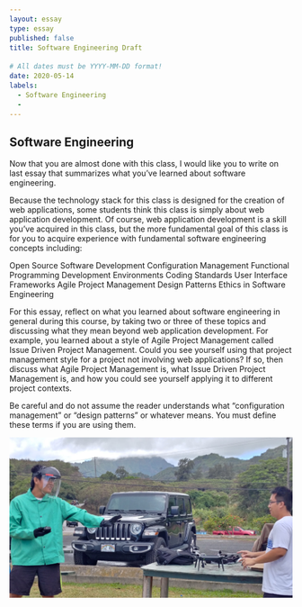 ```yaml
---
layout: essay
type: essay
published: false
title: Software Engineering Draft

# All dates must be YYYY-MM-DD format!
date: 2020-05-14
labels:
  - Software Engineering
  -
---
```


## Software Engineering
Now that you are almost done with this class, I would like you to write on last essay that summarizes what you’ve learned about software engineering.

Because the technology stack for this class is designed for the creation of web applications, some students think this class is simply about web application development. Of course, web application development is a skill you’ve acquired in this class, but the more fundamental goal of this class is for you to acquire experience with fundamental software engineering concepts including:

Open Source Software Development
Configuration Management
Functional Programming
Development Environments
Coding Standards
User Interface Frameworks
Agile Project Management
Design Patterns
Ethics in Software Engineering

For this essay, reflect on what you learned about software engineering in general during this course, by taking two or three of these topics and discussing what they mean beyond web application development. For example, you learned about a style of Agile Project Management called Issue Driven Project Management. Could you see yourself using that project management style for a project not involving web applications? If so, then discuss what Agile Project Management is, what Issue Driven Project Management is, and how you could see yourself applying it to different project contexts.

Be careful and do not assume the reader understands what “configuration management” or “design patterns” or whatever means. You must define these terms if you are using them.

<img class="ui large centered rounded image" src="../images/ethics-droneSafety-cropped.jpg">
